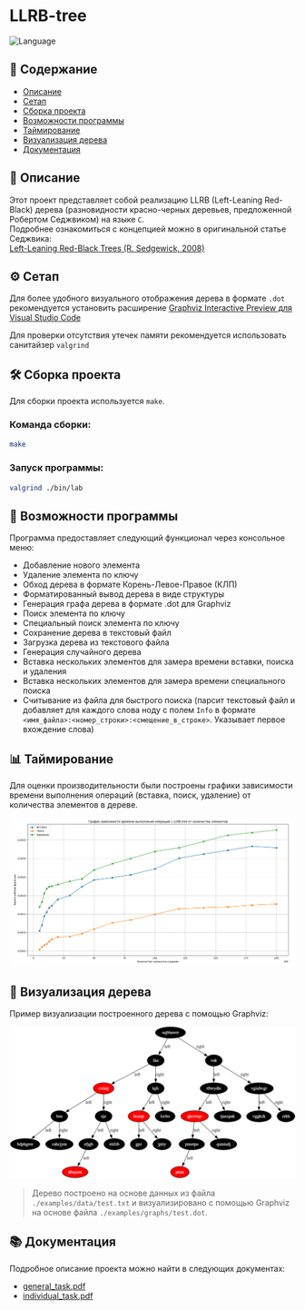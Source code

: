 # LLRB-tree
![Language](https://img.shields.io/badge/language-C-brightgreen)
## 📑 Содержание

- [Описание](#-описание)
- [Сетап](#-сетап)
- [Сборка проекта](#-сборка-проекта)
- [Возможности программы](#-возможности-программы)
- [Таймирование](#-таймирование)
- [Визуализация дерева](#-визуализация-дерева)
- [Документация](#-документация)

## 📖 Описание

Этот проект представляет собой реализацию LLRB (Left-Leaning Red-Black) дерева (разновидности красно-черных деревьев, предложенной Робертом Седжвиком) на языке `C`.  
Подробнее ознакомиться с концепцией можно в оригинальной статье Седжвика:  
[Left-Leaning Red-Black Trees (R. Sedgewick, 2008)](https://sedgewick.io/wp-content/themes/sedgewick/papers/2008LLRB.pdf)

## ⚙️ Сетап

Для более удобного визуального отображения дерева в формате `.dot` рекомендуется установить расширение 
[Graphviz Interactive Preview для Visual Studio Code](https://marketplace.visualstudio.com/items/?itemName=tintinweb.graphviz-interactive-preview)

Для проверки отсутствия утечек памяти рекомендуется использовать санитайзер `valgrind`

## 🛠️ Сборка проекта

Для сборки проекта используется `make`.

### Команда сборки:

```bash
make
```
### Запуск программы:

```bash
valgrind ./bin/lab
```

## 🧩 Возможности программы
Программа предоставляет следующий функционал через консольное меню:
- Добавление нового элемента
- Удаление элемента по ключу
- Обход дерева в формате Корень-Левое-Правое (КЛП)
- Форматированный вывод дерева в виде структуры
- Генерация графа дерева в формате .dot для Graphviz
- Поиск элемента по ключу
- Специальный поиск элемента по ключу
- Сохранение дерева в текстовый файл
- Загрузка дерева из текстового файла
- Генерация случайного дерева
- Вставка нескольких элементов для замера времени вставки, поиска и удаления
- Вставка нескольких элементов для замера времени специального поиска
- Считывание из файла для быстрого поиска (парсит текстовый файл и добавляет для каждого слова ноду с полем `Info` в формате `<имя_файла>:<номер_строки>:<смещение_в_строке>`. Указывает первое вхождение слова)

## 📊 Таймирование
Для оценки производительности были построены графики зависимости времени выполнения операций (вставка, поиск, удаление) от количества элементов в дереве.

![График](./examples/graphs/LLRB_timing.png)

## 🌳 Визуализация дерева

Пример визуализации построенного дерева с помощью Graphviz:

![Пример дерева](./examples/graphs/LLRB_example.png)

> Дерево построено на основе данных из файла `./examples/data/test.txt` и визуализировано с помощью Graphviz на основе файла `./examples/graphs/test.dot`.

## 📚 Документация

Подробное описание проекта можно найти в следующих документах:
- [general_task.pdf](./docs/general_task.pdf)
- [individual_task.pdf](./docs/individual_task.pdf)
